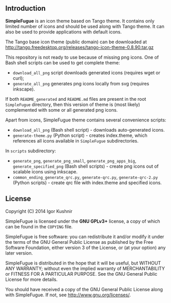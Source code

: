 ## Introduction

<b>SimpleFugue</b> is an icon theme based on Tango theme. It contains only
limited number of icons and should be used along with Tango theme. It can also
be used to provide applications with default icons.

The Tango base icon theme (public domain) can be downloaded at
http://tango.freedesktop.org/releases/tango-icon-theme-0.8.90.tar.gz

This repository is not ready to use because of missing png icons. One of Bash
shell scripts can be used to get complete theme:
* `download_all_png` script downloads generated icons (requires wget or curl);
* `generate_all_png` generates png icons locally from svg (requires inkscape).

If both `README_generated` and `README.md` files are present in the root
`SimpleFugue` directory, then this version of theme is (most likely)
complemented with some or all generated png icons.

Apart from icons, SimpleFugue theme contains several convenience scripts:
* `download_all_png` (Bash shell script) - downloads auto-generated icons.
* `generate-theme.py` (Python script) - creates index.theme, which references
all icons available in `SimpleFugue` subdirectories.

In `scripts` subdirectory:
* `generate_png`, `generate_png_small`, `generate_png_apps_big`,
`generate_specified_png` (Bash shell scripts) -
create png icons out of scalable icons using inkscape.
* `common_ending_generate_qrc.py`, `generate-qrc.py`, `generate-qrc-2.py`
(Python scripts) - create qrc file with index.theme and specified icons.

## License

Copyright (C) 2014 Igor Kushnir <igorkuo AT Google mail>

SimpleFugue is licensed under the <b>GNU GPLv3+</b> license,
a copy of which can be found in the `COPYING` file.

SimpleFugue is free software: you can redistribute it and/or
modify it under the terms of the GNU General Public License as published by
the Free Software Foundation, either version 3 of the License, or
(at your option) any later version.

SimpleFugue is distributed in the hope that it will be useful,
but WITHOUT ANY WARRANTY; without even the implied warranty of
MERCHANTABILITY or FITNESS FOR A PARTICULAR PURPOSE.  See the
GNU General Public License for more details.

You should have received a copy of the GNU General Public License along with
SimpleFugue.  If not, see <http://www.gnu.org/licenses/>.
